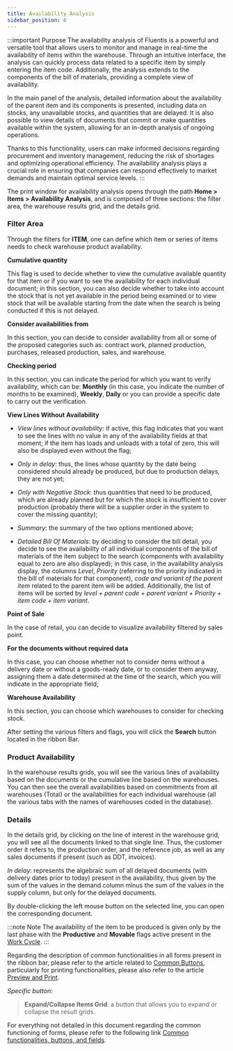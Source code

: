 ```yaml
---
title: Availability Analysis 
sidebar_position: 6
---
```


:::important Purpose
The availability analysis of Fluentis is a powerful and versatile tool that allows users to monitor and manage in real-time the availability of items within the warehouse. Through an intuitive interface, the analysis can quickly process data related to a specific item by simply entering the item code. Additionally, the analysis extends to the components of the bill of materials, providing a complete view of availability.

In the main panel of the analysis, detailed information about the availability of the parent item and its components is presented, including data on stocks, any unavailable stocks, and quantities that are delayed. It is also possible to view details of documents that commit or make quantities available within the system, allowing for an in-depth analysis of ongoing operations.

Thanks to this functionality, users can make informed decisions regarding procurement and inventory management, reducing the risk of shortages and optimizing operational efficiency. The availability analysis plays a crucial role in ensuring that companies can respond effectively to market demands and maintain optimal service levels.
:::

The print window for availability analysis opens through the path **Home > Items > Availability Analysis**, and is composed of three sections: the filter area, the warehouse results grid, and the details grid.

### Filter Area

Through the filters for **ITEM**, one can define which item or series of items needs to check warehouse product availability.

**Cumulative quantity**

This flag is used to decide whether to view the cumulative available quantity for that item or if you want to see the availability for each individual document; in this section, you can also decide whether to take into account the stock that is not yet available in the period being examined or to view stock that will be available starting from the date when the search is being conducted if this is not delayed.

**Consider availabilities from**

In this section, you can decide to consider availability from all or some of the proposed categories such as: contract work, planned production, purchases, released production, sales, and warehouse.

**Checking period**

In this section, you can indicate the period for which you want to verify availability, which can be: **Monthly** (in this case, you indicate the number of months to be examined), **Weekly**, **Daily** or you can provide a specific date to carry out the verification.

**View Lines Without Availability**

- *View lines without availability*: if active, this flag indicates that you want to see the lines with no value in any of the availability fields at that moment; if the item has loads and unloads with a total of zero, this will also be displayed even without the flag; 

- *Only in delay*: thus, the lines whose quantity by the date being considered should already be produced, but due to production delays, they are not yet;

- *Only with Negative Stock*: thus quantities that need to be produced, which are already planned but for which the stock is insufficient to cover production (probably there will be a supplier order in the system to cover the missing quantity);

- *Summary*: the summary of the two options mentioned above;

- *Detailed Bill Of Materials*: by deciding to consider the bill detail, you decide to see the availability of all individual components of the bill of materials of the item subject to the search (components with availability equal to zero are also displayed); in this case, in the availability analysis display, the columns *Level*, *Priority* (referring to the priority indicated in the bill of materials for that component), *code and variant of the parent item* related to the parent item will be added. Additionally, the list of items will be sorted by *level + parent code + parent variant + Priority + item code + item variant*. 

**Point of Sale**

In the case of retail, you can decide to visualize availability filtered by sales point.

**For the documents without required data**

In this case, you can choose whether not to consider items without a delivery date or without a goods-ready date, or to consider them anyway, assigning them a date determined at the time of the search, which you will indicate in the appropriate field;

**Warehouse Availability**

In this section, you can choose which warehouses to consider for checking stock.

After setting the various filters and flags, you will click the **Search** button located in the ribbon Bar.

### Product Availability

In the warehouse results grids, you will see the various lines of availability based on the documents or the cumulative line based on the warehouses. You can then see the overall availabilities based on commitments from all warehouses (Total) or the availabilities for each individual warehouse (all the various tabs with the names of warehouses coded in the database).

### Details

In the details grid, by clicking on the line of interest in the warehouse grid, you will see all the documents linked to that single line. Thus, the customer order it refers to, the production order, and the reference job, as well as any sales documents if present (such as DDT, invoices).

*In delay*: represents the algebraic sum of all delayed documents (with delivery dates prior to today) present in the availability, thus given by the sum of the values in the demand column minus the sum of the values in the supply column, but only for the delayed documents.

By double-clicking the left mouse button on the selected line, you can open the corresponding document.     

:::note Note
The availability of the item to be produced is given only by the last phase with the **Productive** and **Movable** flags active present in the [Work Cycle](/docs/erp-home/registers/production/routes/new-route).
:::

Regarding the description of common functionalities in all forms present in the ribbon bar, please refer to the article related to [Common Buttons](/docs/guide/common/common-buttons), particularly for printing functionalities, please also refer to the article [Preview and Print](/docs/guide/common/operations-with-data/reports).

*Specific button:*
> **Expand/Collapse Items Grid**: a button that allows you to expand or collapse the result grids. 

For everything not detailed in this document regarding the common functioning of forms, please refer to the following link [Common functionalities, buttons, and fields](/docs/guide/common).